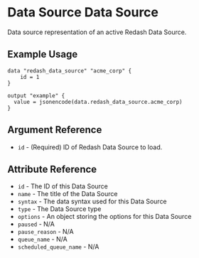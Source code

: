 # Data Source Data Source

Data source representation of an active Redash Data Source.

## Example Usage

```hcl
data "redash_data_source" "acme_corp" {
    id = 1
}

output "example" {
  value = jsonencode(data.redash_data_source.acme_corp)
}
```

## Argument Reference

* `id` - (Required) ID of Redash Data Source to load.

## Attribute Reference

* `id` - The ID of this Data Source
* `name` - The title of the Data Source
* `syntax` - The data syntax used for this Data Source
* `type` - The Data Source type
* `options` - An object storing the options for this Data Source
* `paused` - N/A
* `pause_reason` -  N/A
* `queue_name` -  N/A
* `scheduled_queue_name` -  N/A